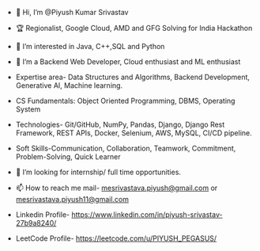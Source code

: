 - 👋 Hi, I’m @Piyush Kumar Srivastav
- 🏆 Regionalist, Google Cloud, AMD and GFG Solving for India Hackathon 
- 👀 I’m interested in Java, C++,SQL and Python
- 👀 I’m a Backend Web Developer, Cloud enthusiast and ML enthusiast
- Expertise area- Data Structures and Algorithms, Backend Development, Generative AI, Machine learning.
- CS Fundamentals: Object Oriented Programming, DBMS, Operating System
- Technologies- Git/GitHub, NumPy, Pandas, Django, Django Rest Framework, REST APIs, Docker, Selenium, AWS, MySQL, CI/CD pipeline.
- Soft Skills-Communication, Collaboration, Teamwork, Commitment, Problem-Solving, Quick Learner 

- 💞️ I’m looking for internship/ full time opportunities.
- 📫 How to reach me mail- mesrivastava.piyush@gmail.com or mesrivastava.piyush11@gmail.com
- Linkedin Profile- https://www.linkedin.com/in/piyush-srivastav-27b9a8240/
- LeetCode Profile- https://leetcode.com/u/PIYUSH_PEGASUS/

<!---
Piyush-Pegasus/Piyush-Pegasus is a ✨ special ✨ repository because its `README.md` (this file) appears on your GitHub profile.
You can click the Preview link to take a look at your changes.
--->

